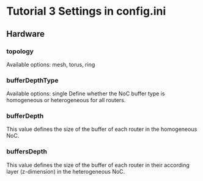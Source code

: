 # Tutorial 3 Settings in config.ini

## Hardware

### topology
Available options: mesh, torus, ring

### bufferDepthType
Available options: single
Define whether the NoC buffer type is homogeneous or heterogeneous for all routers.

### bufferDepth
This value defines the size of the buffer of each router in the homogeneous NoC.

### buffersDepth
This value defines the size of the buffer of each router in their according layer (z-dimension) in the heterogeneous NoC.


```python

```
